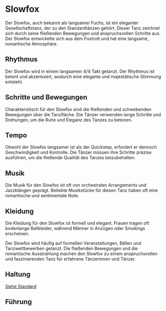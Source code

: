 
# Slowfox

Der Slowfox, auch bekannt als langsamer Fuchs, ist ein eleganter Gesellschaftstanz, der zu den Standardtänzen gehört. Dieser Tanz zeichnet sich durch seine fließenden Bewegungen und anspruchsvollen Schritte aus. Der Slowfox entwickelte sich aus dem Foxtrott und hat eine langsame, romantische Atmosphäre.

## Rhythmus

Der Slowfox wird in einem langsamen 4/4 Takt getanzt. Der Rhythmus ist betont und akzentuiert, wodurch eine elegante und majestätische Stimmung entsteht.

## Schritte und Bewegungen

Charakteristisch für den Slowfox sind die fließenden und schwebenden Bewegungen über die Tanzfläche. Die Tänzer verwenden lange Schritte und Drehungen, um die Ruhe und Eleganz des Tanzes zu betonen.

## Tempo

Obwohl der Slowfox langsamer ist als der Quickstep, erfordert er dennoch Geschwindigkeit und Kontrolle. Die Tänzer müssen ihre Schritte präzise ausführen, um die fließende Qualität des Tanzes beizubehalten.

## Musik

Die Musik für den Slowfox ist oft von orchestralen Arrangements und Jazzklängen geprägt. Beliebte Musikstücke für diesen Tanz haben oft eine romantische und sentimentale Note.

## Kleidung

Die Kleidung für den Slowfox ist formell und elegant. Frauen tragen oft bodenlange Ballkleider, während Männer in Anzügen oder Smokings erscheinen.

Der Slowfox wird häufig auf formellen Veranstaltungen, Bällen und Tanzwettbewerben getanzt. Die fließenden Bewegungen und die romantische Ausstrahlung machen den Slowfox zu einem anspruchsvollen und faszinierenden Tanz für erfahrene Tänzerinnen und Tänzer.

## Haltung

[Siehe Standard](../index.md#haltung)

## Führung
